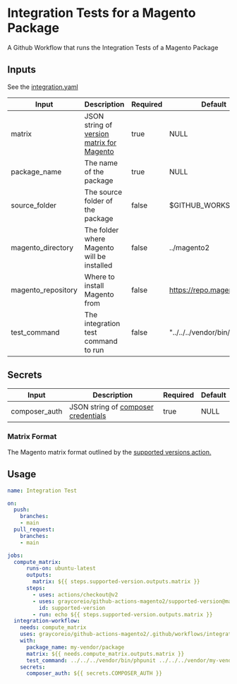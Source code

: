 # Integration Tests for a Magento Package

A Github Workflow that runs the Integration Tests of a Magento Package

## Inputs

See the [integration.yaml](./integration.yaml)

| Input              | Description                                                   | Required | Default                       |
| ------------------ | ------------------------------------------------------------- | -------- | ----------------------------- |
| matrix             | JSON string of [version matrix for Magento](#./matrix-format) | true     | NULL                          |
| package_name       | The name of the package                                       | true     | NULL                          |
| source_folder      | The source folder of the package                              | false    | $GITHUB_WORKSPACE             |
| magento_directory  | The folder where Magento will be installed                    | false    | ../magento2                   |
| magento_repository | Where to install Magento from                                 | false    | https://repo.magento.com/     |
| test_command       | The integration test command to run                           | false    | "../../../vendor/bin/phpunit" |

## Secrets
| Input         | Description                                                                                                                             | Required | Default |
| ------------- | --------------------------------------------------------------------------------------------------------------------------------------- | -------- | ------- |
| composer_auth | JSON string of [composer credentials]([#./matrix-format](https://devdocs.magento.com/guides/v2.4/install-gde/prereq/connect-auth.html)) | true     | NULL    |

###  Matrix Format

The Magento matrix format outlined by the [supported versions action.](https://github.com/graycoreio/github-actions-magento2/tree/main/supported-version/supported.json
)


## Usage

```yml
name: Integration Test

on:
  push:
    branches:
    - main
  pull_request:
    branches:
    - main

jobs:
  compute_matrix:
      runs-on: ubuntu-latest
      outputs:
        matrix: ${{ steps.supported-version.outputs.matrix }}
      steps:
        - uses: actions/checkout@v2
        - uses: graycoreio/github-actions-magento2/supported-version@main
          id: supported-version
        - run: echo ${{ steps.supported-version.outputs.matrix }}
  integration-workflow:
    needs: compute_matrix
    uses: graycoreio/github-actions-magento2/.github/workflows/integration.yaml@main
    with:
      package_name: my-vendor/package
      matrix: ${{ needs.compute_matrix.outputs.matrix }}
      test_command: ../../../vendor/bin/phpunit ../../../vendor/my-vendor/package/Test/Integration
    secrets:
      composer_auth: ${{ secrets.COMPOSER_AUTH }}
```
